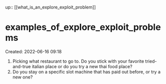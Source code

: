 up:: [[what_is_an_explore_exploit_problem]]

# examples_of_explore_exploit_problems
Created: 2022-06-16 09:18

1. Picking what restaurant to go to. Do you stick with your favorite tried-and-true italian place or do you try a new thai food place?
2. Do you stay on a specific slot machine that has paid out before, or try a new one?
